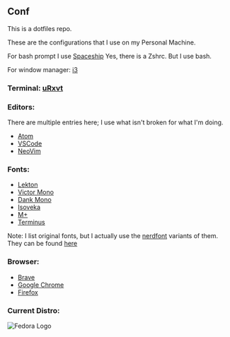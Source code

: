## Conf

This is a dotfiles repo.

These are the configurations that I use on my Personal Machine.

For bash prompt I use [Spaceship](https://starship.rs/)
Yes, there is a Zshrc. But I use bash.

For window manager: [i3](https://i3wm.org/)

### Terminal: [uRxvt](http://software.schmorp.de/pkg/rxvt-unicode.html)

### Editors:
There are multiple entries here; I use what isn't broken for what I'm doing.
* [Atom](https://atom.io/)
* [VSCode](https://code.visualstudio.com/)
* [NeoVim](https://neovim.io/)

### Fonts:
* [Lekton](https://fonts.google.com/specimen/Lekton?query=Lekton#standard-styles)
* [Victor Mono](https://rubjo.github.io/victor-mono/)
* [Dank Mono](https://dank.sh/)
* [Isoveka](https://github.com/be5invis/Iosevka)
* [M+](http://mplus-fonts.osdn.jp/about-en.html)
* [Terminus](http://terminus-font.sourceforge.net/)

Note: I list original fonts, but I actually use the [nerdfont](https://www.nerdfonts.com/#home) variants of them. They can be found [here](https://www.nerdfonts.com/font-downloads)

### Browser:
* [Brave](https://brave.com/)
* [Google Chrome](https://www.google.com/chrome)
* [Firefox](https://www.mozilla.org/en-US/firefox/new/)

### Current Distro:
![Fedora Logo](https://upload.wikimedia.org/wikipedia/commons/3/3f/Fedora_logo.svg)
